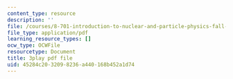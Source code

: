 ```yaml
---
content_type: resource
description: ''
file: /courses/8-701-introduction-to-nuclear-and-particle-physics-fall-2020/45284c2032098236a440168b452a1d74_HnRoq5Pc8Z4.pdf
file_type: application/pdf
learning_resource_types: []
ocw_type: OCWFile
resourcetype: Document
title: 3play pdf file
uid: 45284c20-3209-8236-a440-168b452a1d74
---
```

